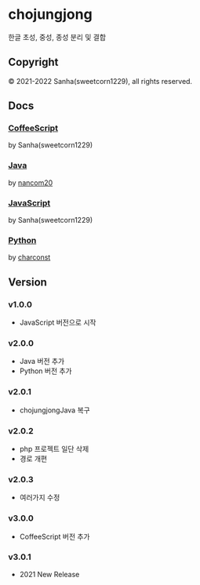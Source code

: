 # chojungjong
한글 초성, 중성, 종성 분리 및 결합

## Copyright
© 2021-2022 Sanha(sweetcorn1229), all rights reserved.

## Docs

### [CoffeeScript](https://github.com/sweetcorn1229/chojungjong/blob/main/coffee/docs.md)
by Sanha(sweetcorn1229)

### [Java](https://github.com/sweetcorn1229/chojungjong/blob/main/java/docs.md)
by [nancom20](https://github.com/nancom20)

### [JavaScript](https://github.com/sweetcorn1229/chojungjong/blob/main/javascript/docs.md)
by Sanha(sweetcorn1229)

### [Python](https://github.com/sweetcorn1229/chojungjong/blob/main/python/docs.md)
by [charconst](https://github.com/everythingisformathieu)

## Version
### v1.0.0
- JavaScript 버전으로 시작
### v2.0.0
- Java 버전 추가
- Python 버전 추가
### v2.0.1
- chojungjongJava 복구
### v2.0.2
- php 프로젝트 일단 삭제
- 경로 개편
### v2.0.3
- 여러가지 수정
### v3.0.0
- CoffeeScript 버전 추가
### v3.0.1
- 2021 New Release
